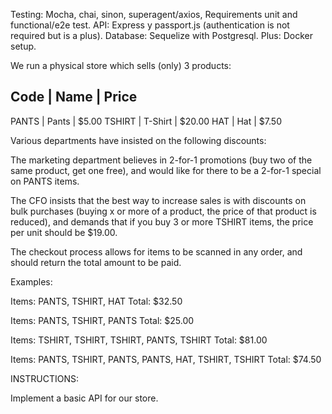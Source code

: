 



Testing: Mocha, chai, sinon, superagent/axios, Requirements unit and functional/e2e test. 
API: Express y passport.js (authentication is not required but is a plus).
Database: Sequelize with Postgresql.
Plus: Docker setup.

We run a physical store which sells (only) 3 products:

Code         | Name         |  Price
-------------------------------------------------
PANTS        | Pants        |   $5.00
TSHIRT       | T-Shirt      |  $20.00
HAT          | Hat          |   $7.50

Various departments have insisted on the following discounts:

The marketing department believes in 2-for-1 promotions (buy two of the same product, get one free), and would like for there to be a 2-for-1 special on PANTS items.

The CFO insists that the best way to increase sales is with discounts on bulk purchases (buying x or more of a product, the price of that product is reduced), and demands that if you buy 3 or more TSHIRT items, the price per unit should be $19.00.

The checkout process allows for items to be scanned in any order, and should return the total amount to be paid.

Examples:

Items: PANTS, TSHIRT, HAT
Total: $32.50

Items: PANTS, TSHIRT, PANTS
Total: $25.00

Items: TSHIRT, TSHIRT, TSHIRT, PANTS, TSHIRT
Total: $81.00

Items: PANTS, TSHIRT, PANTS, PANTS, HAT, TSHIRT, TSHIRT
Total: $74.50


INSTRUCTIONS:

Implement a basic API for our store.